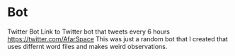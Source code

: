 # Bot
Twitter Bot
Link to Twitter bot that tweets every 6 hours https://twitter.com/AfarSpace
This was just a random bot that I created that uses differnt word files and makes weird observations.

